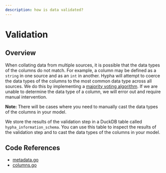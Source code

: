 ```yaml
---
description: how is data validated?
---
```


# Validation

## Overview

When collating data from multiple sources, it is possible that the data types of the columns do not match. For example, a column may be defined as a `string` in one source and as an `int` in another. Hypha will attempt to coerce the data types of the columns to the most common data type across all sources. We do this by implementing a [majority voting algorithm](https://en.wikipedia.org/wiki/Boyer%E2%80%93Moore_majority_vote_algorithm). If we are unable to determine the data type of a column, we will error out and require manual intervention.

**Note:** There will be cases where you need to manually cast the data types of the columns in your model.

We store the results of the validation step in a DuckDB table called `hypha_information_schema`. You can use this table to inspect the results of the validation step and to cast the data types of the columns in your model.

## Code References

- [metadata.go](https://github.com/hyphasql/hypha/blob/main/internal/engine/metadata.go)
- [columns.go](https://github.com/hyphasql/hypha/blob/main/internal/engine/columns.go)
